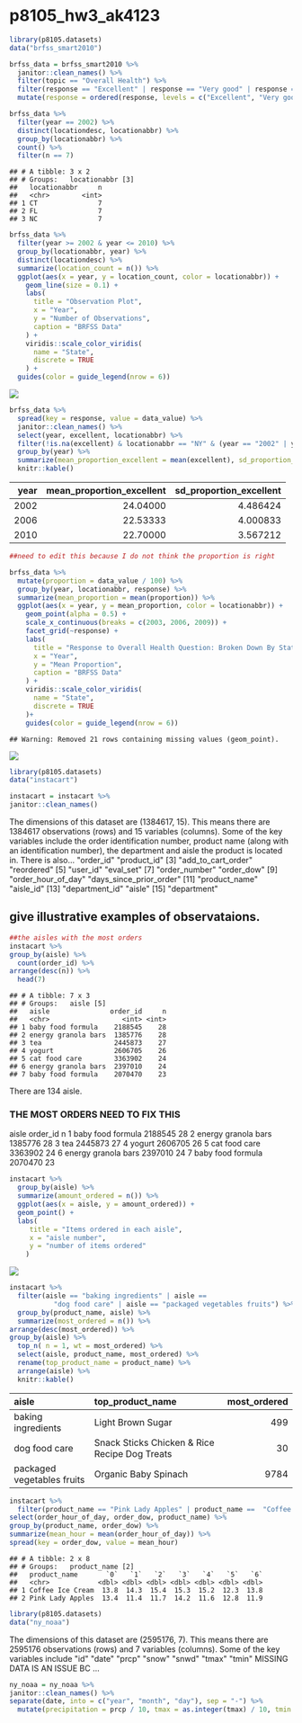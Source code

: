 p8105\_hw3\_ak4123
================

``` r
library(p8105.datasets)
data("brfss_smart2010")

brfss_data = brfss_smart2010 %>% 
  janitor::clean_names() %>% 
  filter(topic == "Overall Health") %>% 
  filter(response == "Excellent" | response == "Very good" | response == "Good" | response == "Fair" | response == "Poor") %>% 
  mutate(response = ordered(response, levels = c("Excellent", "Very good", "Good", "Fair", "Poor")))
```

``` r
brfss_data %>%
  filter(year == 2002) %>% 
  distinct(locationdesc, locationabbr) %>%
  group_by(locationabbr) %>% 
  count() %>% 
  filter(n == 7)
```

    ## # A tibble: 3 x 2
    ## # Groups:   locationabbr [3]
    ##   locationabbr     n
    ##   <chr>        <int>
    ## 1 CT               7
    ## 2 FL               7
    ## 3 NC               7

``` r
brfss_data %>% 
  filter(year >= 2002 & year <= 2010) %>% 
  group_by(locationabbr, year) %>%  
  distinct(locationdesc) %>% 
  summarize(location_count = n()) %>%
  ggplot(aes(x = year, y = location_count, color = locationabbr)) +
    geom_line(size = 0.1) +
    labs(
      title = "Observation Plot",
      x = "Year",
      y = "Number of Observations",
      caption = "BRFSS Data"
    ) +
    viridis::scale_color_viridis(
      name = "State",
      discrete = TRUE
    ) + 
  guides(color = guide_legend(nrow = 6))
```

![](p8105_hw3_ak4123_files/figure-markdown_github/question%201%20questions-1.png)

``` r
brfss_data %>%
  spread(key = response, value = data_value) %>%
  janitor::clean_names() %>% 
  select(year, excellent, locationabbr) %>% 
  filter(!is.na(excellent) & locationabbr == "NY" & (year == "2002" | year == "2006" | year == "2010")) %>%
  group_by(year) %>% 
  summarize(mean_proportion_excellent = mean(excellent), sd_proportion_excellent = sd(excellent)) %>% 
  knitr::kable()
```

|  year|  mean\_proportion\_excellent|  sd\_proportion\_excellent|
|-----:|----------------------------:|--------------------------:|
|  2002|                     24.04000|                   4.486424|
|  2006|                     22.53333|                   4.000833|
|  2010|                     22.70000|                   3.567212|

``` r
##need to edit this because I do not think the proportion is right

brfss_data %>% 
  mutate(proportion = data_value / 100) %>% 
  group_by(year, locationabbr, response) %>% 
  summarize(mean_proportion = mean(proportion)) %>% 
  ggplot(aes(x = year, y = mean_proportion, color = locationabbr)) +
    geom_point(alpha = 0.5) +
    scale_x_continuous(breaks = c(2003, 2006, 2009)) +
    facet_grid(~response) +
    labs(
      title = "Response to Overall Health Question: Broken Down By State for the years 2002 to 2010",
      x = "Year", 
      y = "Mean Proportion",
      caption = "BRFSS Data"
    ) +
    viridis::scale_color_viridis(
      name = "State",
      discrete = TRUE
    )+
    guides(color = guide_legend(nrow = 6))
```

    ## Warning: Removed 21 rows containing missing values (geom_point).

![](p8105_hw3_ak4123_files/figure-markdown_github/question%201%20questions-2.png)

``` r
library(p8105.datasets)
data("instacart")

instacart = instacart %>% 
janitor::clean_names()
```

The dimensions of this dataset are (1384617, 15). This means there are 1384617 observations (rows) and 15 variables (columns). Some of the key variables include the order identification number, product name (along with an identification number), the department and aisle the product is located in. There is also... "order\_id" "product\_id"
\[3\] "add\_to\_cart\_order" "reordered"
\[5\] "user\_id" "eval\_set"
\[7\] "order\_number" "order\_dow"
\[9\] "order\_hour\_of\_day" "days\_since\_prior\_order" \[11\] "product\_name" "aisle\_id"
\[13\] "department\_id" "aisle"
\[15\] "department"

give illustrative examples of observataions.
--------------------------------------------

``` r
##the aisles with the most orders
instacart %>% 
group_by(aisle) %>% 
  count(order_id) %>% 
arrange(desc(n)) %>% 
  head(7)
```

    ## # A tibble: 7 x 3
    ## # Groups:   aisle [5]
    ##   aisle               order_id     n
    ##   <chr>                  <int> <int>
    ## 1 baby food formula    2188545    28
    ## 2 energy granola bars  1385776    28
    ## 3 tea                  2445873    27
    ## 4 yogurt               2606705    26
    ## 5 cat food care        3363902    24
    ## 6 energy granola bars  2397010    24
    ## 7 baby food formula    2070470    23

There are 134 aisle.

### THE MOST ORDERS NEED TO FIX THIS

aisle order\_id n <chr> <int> <int> 1 baby food formula 2188545 28 2 energy granola bars 1385776 28 3 tea 2445873 27 4 yogurt 2606705 26 5 cat food care 3363902 24 6 energy granola bars 2397010 24 7 baby food formula 2070470 23

``` r
instacart %>% 
  group_by(aisle) %>% 
  summarize(amount_ordered = n()) %>% 
  ggplot(aes(x = aisle, y = amount_ordered)) + 
  geom_point() +
  labs(
     title = "Items ordered in each aisle",
     x = "aisle number",
     y = "number of items ordered"
    )
```

![](p8105_hw3_ak4123_files/figure-markdown_github/question%202%20plots-1.png)

``` r
instacart %>% 
  filter(aisle == "baking ingredients" | aisle == 
           "dog food care" | aisle == "packaged vegetables fruits") %>% 
  group_by(product_name, aisle) %>% 
  summarize(most_ordered = n()) %>% 
arrange(desc(most_ordered)) %>% 
group_by(aisle) %>% 
  top_n( n = 1, wt = most_ordered) %>% 
  select(aisle, product_name, most_ordered) %>% 
  rename(top_product_name = product_name) %>% 
  arrange(aisle) %>% 
  knitr::kable()
```

| aisle                      | top\_product\_name                            |  most\_ordered|
|:---------------------------|:----------------------------------------------|--------------:|
| baking ingredients         | Light Brown Sugar                             |            499|
| dog food care              | Snack Sticks Chicken & Rice Recipe Dog Treats |             30|
| packaged vegetables fruits | Organic Baby Spinach                          |           9784|

``` r
instacart %>% 
  filter(product_name == "Pink Lady Apples" | product_name ==  "Coffee Ice Cream") %>% 
select(order_hour_of_day, order_dow, product_name) %>% 
group_by(product_name, order_dow) %>% 
summarize(mean_hour = mean(order_hour_of_day)) %>% 
spread(key = order_dow, value = mean_hour)
```

    ## # A tibble: 2 x 8
    ## # Groups:   product_name [2]
    ##   product_name       `0`   `1`   `2`   `3`   `4`   `5`   `6`
    ##   <chr>            <dbl> <dbl> <dbl> <dbl> <dbl> <dbl> <dbl>
    ## 1 Coffee Ice Cream  13.8  14.3  15.4  15.3  15.2  12.3  13.8
    ## 2 Pink Lady Apples  13.4  11.4  11.7  14.2  11.6  12.8  11.9

``` r
library(p8105.datasets)
data("ny_noaa") 
```

The dimensions of this dataset are (2595176, 7). This means there are 2595176 observations (rows) and 7 variables (columns). Some of the key variables include "id" "date" "prcp" "snow" "snwd" "tmax" "tmin" MISSING DATA IS AN ISSUE BC ...

``` r
ny_noaa = ny_noaa %>%
janitor::clean_names() %>% 
separate(date, into = c("year", "month", "day"), sep = "-") %>% 
  mutate(precipitation = prcp / 10, tmax = as.integer(tmax) / 10, tmin = as.integer(tmin) / 10)
```
